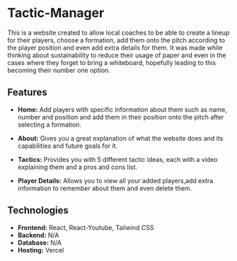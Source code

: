 # Tactic-Manager
This is a website created to allow local coaches to be able to create a lineup for their players, choose a formation, add them onto the pitch according to the player position and even add extra details for them. It was made while thinking about sustainability to reduce their usage of paper and even in the cases where they forget to bring a whiteboard, hopefully leading to this becoming their number one option.

## Features

- **Home:**
Add players with specific information about them such as name, number and position and add them in their position onto the pitch after selecting a formation.

- **About:**
  Gives you a great explanation of what the website does and its capabilities and future goals for it.

- **Tactics:**
  Provides you with 5 different tactic ideas, each with a video explaining them and a pros and cons list.

- **Player Details:**
  Allows you to view all your added players,add extra information to remember about them and even delete them.

## Technologies

- **Frontend:**
  React, React-Youtube, Tailwind CSS
- **Backend:**
  N/A
- **Database:**
  N/A
- **Hosting:**
  Vercel
